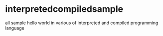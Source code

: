 # interpretedcompiledsample
all sample hello world in various of interpreted and compiled programming language
